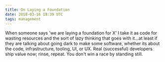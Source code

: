 ```yaml
---
title: On Laying a Foundation
date: 2018-03-16 18:39 UTC
tags: management
---
```

When someone says 'we are laying a foundation for X' I take it as code for 
wasting resources and the sort of lazy thinking that goes with it...at least if 
they are talking about going dark to make some software, whether its about the 
code, infrastructure, tooling, UI, or UX. Real (successful) developers ship 
value now; rinse, repeat. You don't win a race by standing still.
